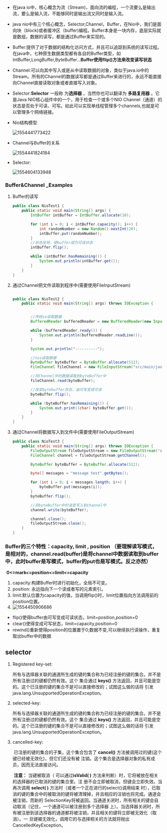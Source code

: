 + 在java io中，核心概念为流（Stream)，面向流的编程，一个流要么是输出流，要么是输入流，不能够同时是输出流又同时是输入流。

+ java nio中有三个核心概念，Selector,Channel，Buffer，在Nio中，我们是面向块（block)或者缓冲区（buffer)编程。Buffer本身是一块内存，底层实际就是数组，数据的读写，都是通过Buffer来实现的。

+ Buffer:提供了对于数据的结构化访问方式，并且可以追踪到系统的读写过程。在java中，七种原生数据类型都有各自的Buffer类型，如IntBuffer,LongBuffer,ByteBuffer...**Buffer使用flip()方法来改变读写状态**

+ Channel:可以向其中写入或是从中读取数据的对象，类似于java.io中的Stream。所有的Channel的数据读写都是通过Buffer来进行的，永远不能直接向Channel直接读取对象或者直接写入对象。

+ Selector:**Selector** 一般称 为**选择器** ，当然你也可以翻译为 **多路复用器** 。它是Java NIO核心组件中的一个，用于检查一个或多个NIO Channel（通道）的状态是否处于可读、可写。如此可以实现单线程管理多个channels,也就是可以管理多个网络链接。

+ Nio结构模型

  ![1554441773422](C:\Users\HP\AppData\Roaming\Typora\typora-user-images\1554441773422.png)

+ Channel与Buffer的关系

  ![1554441824184](C:\Users\HP\AppData\Roaming\Typora\typora-user-images\1554441824184.png)

+ Selector:

  ![1554604133948](C:\Users\HP\AppData\Roaming\Typora\typora-user-images\1554604133948.png)

  

### Buffer&Channel _Examples

1. Buffer的读写

   ```java
   public class NioTest1 {
       public static void main(String[] args) {
           IntBuffer intBuffer = IntBuffer.allocate(10);
   
           for (int i = 0; i < intBuffer.capacity(); i++) {
               int randomNumber = new Random().nextInt(20);
               intBuffer.put(randomNumber);
           }
           //状态反转，使buffer成为可读状态
           intBuffer.flip();
   
           while (intBuffer.hasRemaining()) {
               System.out.println(intBuffer.get());
           }
       }
   }
   ```

2. 通过Channel把文件读取到程序中(需要使用FileInputStream)

   ```java
   
   public class NioTest2 {
       public static void main(String[] args) throws IOException {
   
   
           //传统io读取数据
           BufferedReader bufferedReader = new BufferedReader(new InputStreamReader(new FileInputStream("src/main/java/com/zakl/nio/NioTest2.txt"),"UTF-8"));
   
           while (bufferedReader.ready()) {
               System.out.println(bufferedReader.readLine());
           }
   
           System.out.println("----------");
   
           //nio读取数据
           ByteBuffer byteBuffer = ByteBuffer.allocate(512);
           FileChannel fileChannel = new FileInputStream("src/main/java/com/zakl/nio/NioTest2.txt").getChannel();
   
           //将Channel中的数据读取到byteBuffer中
           fileChannel.read(byteBuffer);
   
           //改变bytebuffer状态，由可写变成可读
           byteBuffer.flip();
   
           while (byteBuffer.hasRemaining()) {
               System.out.print((char) byteBuffer.get());
           }
       }
   }
   ```

3. 通过Channel将数据写入到文件中(需要使用FileOutputStream)

   ```java
   public class NioTest3 {
       public static void main(String[] args) throws IOException {
           FileOutputStream fileOutputStream = new FileOutputStream("src/main/java/com/zakl/nio/NioTest3.txt");
           FileChannel channel = fileOutputStream.getChannel();
   
           ByteBuffer byteBuffer = ByteBuffer.allocate(512);
   
           byte[] messages = "message test".getBytes();
   
           for (int i = 0; i < messages.length; i++) {
               byteBuffer.put(messages[i]);
           }
           byteBuffer.flip();
   
           //将byteBuffer中的消息写入到channel中
           channel.write(byteBuffer);
   
           channel.close();
           fileOutputStream.close();
       }
   }
   ```

### Buffer的三个特性：capacity,  limit ,  position （要理解读写模式，是相对的，channel.read(buffer)是将channel中数据读取到buffer中，此时buffer是写模式，buffer的put也是写模式。反之亦然）

​     **0<=mark<=position<=limit<=capacity**

1. capacity:构建Buffer时进行初始化，全局不可变。
2. position: 永远指向下一个读或者写的元素索引。
3. limit:默认位置为capacity的值，当调用flip()时，limit位置指向方法调用前的position位置。
4. ![1554450906686](C:\Users\HP\AppData\Roaming\Typora\typora-user-images\1554450906686.png)

+ flip()使得buffer由可写变成可读状态，limit=position,position=0 
+ clear()使得变成可写状态，limit=capacity,position=0
+ rewind()重新使得position的位置置于0;数据不变,可以继续执行读操作，重复取出buffer中的数据

## selector

1. Registered key-set:

   ​	所有与选择器关联的通道所生成的键的集合称为已经注册的键的集合。并不是所有注册过的键都仍然有效。这个	集合通过 **keys()** 方法返回，并且可能是空的。这个已注册的键的集合不是可以直接修改的；试图这么做的话将	引发java.lang.UnsupportedOperationException。

   

2. selected-key:

   ​	所有与选择器关联的通道所生成的键的集合称为已经注册的键的集合。并不是所有注册过的键都仍然有效。这个	集合通过 **keys()** 方法返回，并且可能是空的。这个已注册的键的集合不是可以直接修改的；试图这么做的话将	引发java.lang.UnsupportedOperationException。

   

3. cancelled-key:

   ​	已注册的键的集合的子集，这个集合包含了 **cancel()** 方法被调用过的键(这个键已经被无效化)，但它们还没有被	注销。这个集合是选择器对象的私有成员，因而无法直接访问。

   ​	**注意：** 当键被取消（ 可以通过**isValid( )** 方法来判断）时，它将被放在相关的选择器的已取消的键的集合里。注	册不会立即被取消，但键会立即失效。当再次调用 **select( )** 方法时（或者一个正在进行的select()调用结束     	时），已取消的键的集合中的被取消的键将被清理掉，并且相应的注销也将完成。通道会被注销，而新的	    	SelectionKey将被返回。当通道关闭时，所有相关的键会自动取消（记住，一个通道可以被注册到多个选择器	上）。当选择器关闭时，所有被注册到该选择器的通道都将被注销，并且相关的键将立即被无效化（取消）。一	旦键被无效化，调用它的与选择相关的方法就将抛出CancelledKeyException。

   